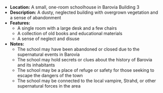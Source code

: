 - **Location:** A small, one-room schoolhouse in Barovia Building 3
- **Description:** A dusty, neglected building with overgrown vegetation and a sense of abandonment
- **Features:**
    - A single room with a large desk and a few chairs
    - A collection of old books and educational materials
    - A sense of neglect and disuse
- **Notes:**
    - The school may have been abandoned or closed due to the supernatural events in Barovia
    - The school may hold secrets or clues about the history of Barovia and its inhabitants
    - The school may be a place of refuge or safety for those seeking to escape the dangers of the town
    - The school may be connected to the local vampire, Strahd, or other supernatural forces in the area
